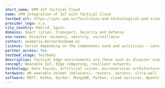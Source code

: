 ```yaml
---
short_name: UPM IoT Tactical Cloud
name: UPM Integration of IoT with Tactical Cloud
testbed_url: https://iptc.upm.es/facilities-and-technological-and-scientific-services
provider_logo: n.a.
city_country: Madrid, Spain
domains: Smart Cities, Transport, Security and Defense
use-cases: Disaster recovery, security, surveillance
contact: anamaria.bernardos@upm.es
license: Varies depending on the components used and activities – contact for more information.
partner_access: Yes
testbed_stage: Testbeds
description: Tactical Edge environments are those such as disaster scenarios or battlefields in which professionals (e.g., emergency first-responders, firemen or soldiers) usually have limited computing and communication resources, while having to deal with situations that evolve rapidly and unpredictably and high level of stress and need for risk control. The more and more, professionals are equipped with wearable IoT systems, both for self-control, situation assessment and information retrieval. There is a need for virtualizing resources and embedded them in specific tactical architectures that cannot be configured as a standard-cloud centralized service, but on edge and in a distributed manner. In this demonstration, hierarchical data processing for a defense use case, where the soldier wears a smart helmet connected to a tactical cloud architecture, that enables to receive data from external sensors (embedded in drone platforms, vehicles, etc.) in a communications environment that is continuously modified. A prototype of the installation is built for the European Defense Agency, but multiple applications for Law Enforcement Agencies and other partners are feasible.
concept: Wearable IoT, Edge computing, resilient networks.
technology: Data fusion, artificial vision, microservices architectures, IoT
hardware: AR wearable helmet (HoloLens), routers, servers, ultra-wall (3x3 screens), wearable stress sensors, mobile devices.
software: MQTT, Kafka, Docker, MongoDB, Python, cloud services, OpenCV.
---
```

